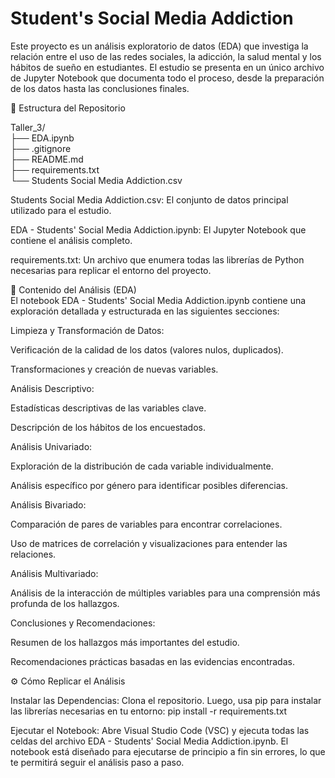 # Student's Social Media Addiction 
Este proyecto es un análisis exploratorio de datos (EDA) que investiga la relación entre el uso de las redes sociales, la adicción, la salud mental y los hábitos de sueño en estudiantes. El estudio se presenta en un único archivo de Jupyter Notebook que documenta todo el proceso, desde la preparación de los datos hasta las conclusiones finales.

📂 Estructura del Repositorio

Taller_3/  
├── EDA.ipynb  
├── .gitignore  
├── README.md  
├── requirements.txt  
└── Students Social Media Addiction.csv  

Students Social Media Addiction.csv: El conjunto de datos principal utilizado para el estudio.

EDA - Students' Social Media Addiction.ipynb: El Jupyter Notebook que contiene el análisis completo.

requirements.txt: Un archivo que enumera todas las librerías de Python necesarias para replicar el entorno del proyecto.

📝 Contenido del Análisis (EDA)  
El notebook EDA - Students' Social Media Addiction.ipynb contiene una exploración detallada y estructurada en las siguientes secciones:

Limpieza y Transformación de Datos:

Verificación de la calidad de los datos (valores nulos, duplicados).

Transformaciones y creación de nuevas variables.

Análisis Descriptivo:

Estadísticas descriptivas de las variables clave.

Descripción de los hábitos de los encuestados.

Análisis Univariado:

Exploración de la distribución de cada variable individualmente.

Análisis específico por género para identificar posibles diferencias.

Análisis Bivariado:

Comparación de pares de variables para encontrar correlaciones.

Uso de matrices de correlación y visualizaciones para entender las relaciones.

Análisis Multivariado:

Análisis de la interacción de múltiples variables para una comprensión más profunda de los hallazgos.

Conclusiones y Recomendaciones:

Resumen de los hallazgos más importantes del estudio.

Recomendaciones prácticas basadas en las evidencias encontradas.

⚙️ Cómo Replicar el Análisis

Instalar las Dependencias:
Clona el repositorio. Luego, usa pip para instalar las librerías necesarias en tu entorno:
pip install -r requirements.txt 

Ejecutar el Notebook:
Abre Visual Studio Code (VSC)  y ejecuta todas las celdas del archivo EDA - Students' Social Media Addiction.ipynb. El notebook está diseñado para ejecutarse de principio a fin sin errores, lo que te permitirá seguir el análisis paso a paso.
